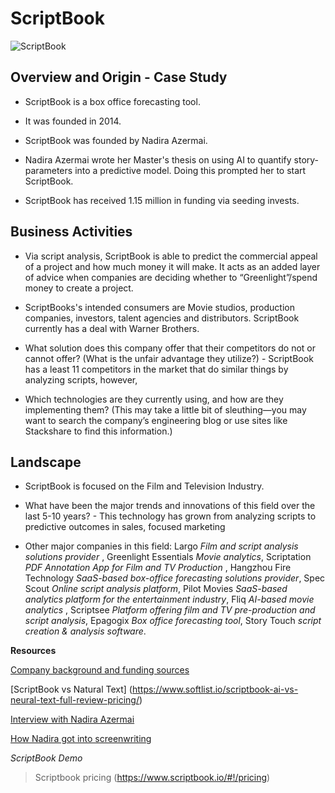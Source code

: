 # ScriptBook

![ScriptBook](https://images.crunchbase.com/image/upload/c_pad,h_170,w_170,f_auto,b_white,q_auto:eco,dpr_2/j8epmaaq3l8tiwsqxgg3)

## Overview and Origin - Case Study

* ScriptBook is a box office forecasting tool.

* It was founded in 2014.

* ScriptBook was founded by Nadira Azermai.

* Nadira Azermai wrote her Master's thesis on using AI to quantify story-parameters into a predictive model.  Doing this prompted her to start ScriptBook.

* ScriptBook has received 1.15 million in funding via seeding invests.

## Business Activities

* Via script analysis, ScriptBook is able to predict the commercial appeal of a project and how much money it will make.  It acts as an added layer of advice when companies are deciding whether to “Greenlight”/spend money to create a project.

* ScriptBooks's intended consumers are Movie studios, production companies, investors, talent agencies and distributors. ScriptBook currently has a deal with Warner Brothers.

* What solution does this company offer that their competitors do not or cannot offer? (What is the unfair advantage they utilize?) - ScriptBook has a least 11 competitors in the market that do similar things by analyzing scripts, however, 

* Which technologies are they currently using, and how are they implementing them? (This may take a little bit of sleuthing&mdash;you may want to search the company’s engineering blog or use sites like Stackshare to find this information.)

## Landscape

* ScriptBook is focused on the Film and Television Industry.

* What have been the major trends and innovations of this field over the last 5-10 years? - This technology has grown from analyzing scripts to predictive outcomes in sales, focused marketing

* Other major companies in this field:  Largo *Film and script analysis solutions provider* , Greenlight Essentials *Movie analytics*, Scriptation *PDF Annotation App for Film and TV Production* , Hangzhou Fire Technology *SaaS-based box-office forecasting solutions provider*, Spec Scout *Online script analysis platform*, Pilot Movies *SaaS-based analytics platform for the entertainment industry*, Fliq *AI-based movie analytics* , Scriptsee *Platform offering film and TV pre-production and script analysis*, Epagogix *Box office forecasting tool*, Story Touch *script creation & analysis software*.




**Resources**


[Company background and funding sources](https://tracxn.com/d/companies/scriptbook/__L5_dZAWHaZ2VJMoS9H2slAzoxZQxLIqsxWBPtJb7gOs)

[ScriptBook vs Natural Text] (https://www.softlist.io/scriptbook-ai-vs-neural-text-full-review-pricing/)

[Interview with Nadira Azermai](https://fb.watch/uEkCmUGVr1/?)

[ How Nadira got into screenwriting](https://www.instagram.com/reel/C_rpZfHx_hT/?igsh=d2lrbGJybTJqaGg3)

*ScriptBook Demo*


>Scriptbook pricing (https://www.scriptbook.io/#!/pricing)
